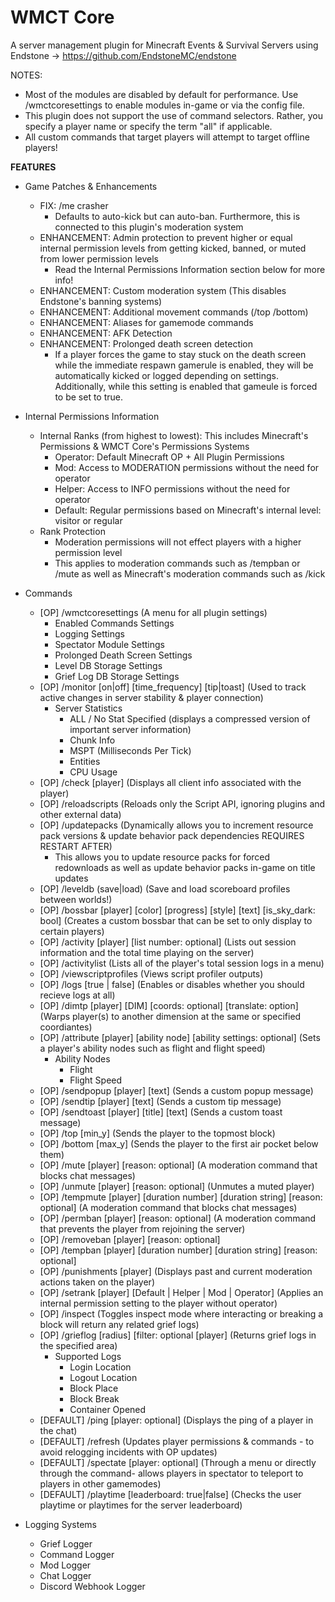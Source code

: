 # WMCT Core

A server management plugin for Minecraft Events & Survival Servers using Endstone -> https://github.com/EndstoneMC/endstone

NOTES: 
- Most of the modules are disabled by default for performance. Use /wmctcoresettings to enable modules in-game or via the config file.
- This plugin does not support the use of command selectors. Rather, you specify a player name or specify the term "all" if applicable.
- All custom commands that target players will attempt to target offline players!

**FEATURES**
- Game Patches & Enhancements
  - FIX: /me crasher
    - Defaults to auto-kick but can auto-ban. Furthermore, this is connected to this plugin's moderation system
  - ENHANCEMENT: Admin protection to prevent higher or equal internal permission levels from getting kicked, banned, or muted from lower permission levels
    - Read the Internal Permissions Information section below for more info!
  - ENHANCEMENT: Custom moderation system (This disables Endstone's banning systems)
  - ENHANCEMENT: Additional movement commands (/top /bottom)
  - ENHANCEMENT: Aliases for gamemode commands
  - ENHANCEMENT: AFK Detection
  - ENHANCEMENT: Prolonged death screen detection
    - If a player forces the game to stay stuck on the death screen while the immediate respawn gamerule is enabled, they will be automatically kicked or logged depending on settings. Additionally, while this setting is enabled that gameule is forced to be set to true.

- Internal Permissions Information
  - Internal Ranks (from highest to lowest): This includes Minecraft's Permissions & WMCT Core's Permissions Systems
    - Operator: Default Minecraft OP + All Plugin Permissions
    - Mod: Access to MODERATION permissions without the need for operator
    - Helper: Access to INFO permissions without the need for operator
    - Default: Regular permissions based on Minecraft's internal level: visitor or regular
  - Rank Protection
    - Moderation permissions will not effect players with a higher permission level
    - This applies to moderation commands such as /tempban or /mute as well as Minecraft's moderation commands such as /kick 
  
- Commands
  - [OP] /wmctcoresettings (A menu for all plugin settings)
    - Enabled Commands Settings
    - Logging Settings
    - Spectator Module Settings
    - Prolonged Death Screen Settings
    - Level DB Storage Settings
    - Grief Log DB Storage Settings
  - [OP] /monitor [on|off] [time_frequency] [tip|toast] (Used to track active changes in server stability & player connection)
    - Server Statistics
      - ALL / No Stat Specified (displays a compressed version of important server information)
      - Chunk Info
      - MSPT (Milliseconds Per Tick)
      - Entities
      - CPU Usage
  - [OP] /check [player] (Displays all client info associated with the player)
  - [OP] /reloadscripts (Reloads only the Script API, ignoring plugins and other external data)
  - [OP] /updatepacks (Dynamically allows you to increment resource pack versions & update behavior pack dependencies REQUIRES RESTART AFTER)
    - This allows you to update resource packs for forced redownloads as well as update behavior packs in-game on title updates
  - [OP] /leveldb (save|load) (Save and load scoreboard profiles between worlds!)
  - [OP] /bossbar [player] [color] [progress] [style] [text] [is_sky_dark: bool] (Creates a custom bossbar that can be set to only display to certain players)
  - [OP] /activity [player] [list number: optional] (Lists out session information and the total time playing on the server)
  - [OP] /activitylist (Lists all of the player's total session logs in a menu)
  - [OP] /viewscriptprofiles (Views script profiler outputs)
  - [OP] /logs [true | false] (Enables or disables whether you should recieve logs at all)
  - [OP] /dimtp [player] [DIM] [coords: optional] [translate: option] (Warps player(s) to another dimension at the same or specified coordiantes)
  - [OP] /attribute [player] [ability node] [ability settings: optional] (Sets a player's ability nodes such as flight and flight speed) 
    - Ability Nodes
      - Flight
      - Flight Speed
  - [OP] /sendpopup [player] [text] (Sends a custom popup message)
  - [OP] /sendtip [player] [text] (Sends a custom tip message)
  - [OP] /sendtoast [player] [title] [text] (Sends a custom toast message)
  - [OP] /top [min_y] (Sends the player to the topmost block)
  - [OP] /bottom [max_y] (Sends the player to the first air pocket below them)
  - [OP] /mute [player] [reason: optional] (A moderation command that blocks chat messages)
  - [OP] /unmute [player] [reason: optional] (Unmutes a muted player)
  - [OP] /tempmute [player] [duration number] [duration string] [reason: optional] (A moderation command that blocks chat messages)
  - [OP] /permban [player] [reason: optional] (A moderation command that prevents the player from rejoining the server)
  - [OP] /removeban [player] [reason: optional]
  - [OP] /tempban [player] [duration number] [duration string] [reason: optional]
  - [OP] /punishments [player] (Displays past and current moderation actions taken on the player)
  - [OP] /setrank [player] [Default | Helper | Mod | Operator] (Applies an internal permission setting to the player without operator)
  - [OP] /inspect (Toggles inspect mode where interacting or breaking a block will return any related grief logs)
  - [OP] /grieflog [radius] [filter: optional [player] (Returns grief logs in the specified area)
    - Supported Logs
      - Login Location
      - Logout Location
      - Block Place
      - Block Break
      - Container Opened
  - [DEFAULT] /ping [player: optional] (Displays the ping of a player in the chat)
  - [DEFAULT] /refresh (Updates player permissions & commands - to avoid relogging incidents with OP updates)
  - [DEFAULT] /spectate [player: optional] (Through a menu or directly through the command- allows players in spectator to teleport to players in other gamemodes)  
  - [DEFAULT] /playtime [leaderboard: true|false] (Checks the user playtime or playtimes for the server leaderboard)

- Logging Systems
  - Grief Logger
  - Command Logger
  - Mod Logger
  - Chat Logger
  - Discord Webhook Logger

